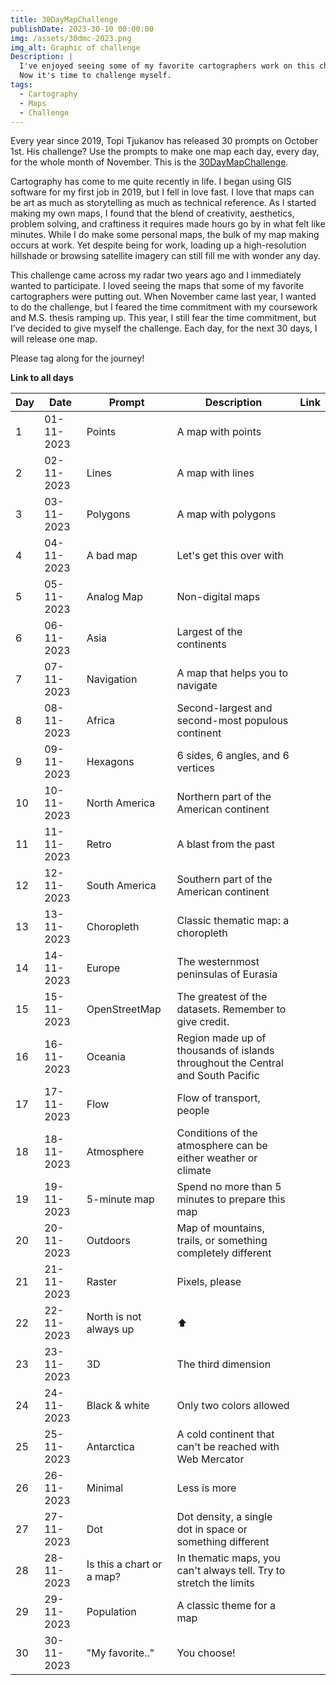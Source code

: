 ```yaml
---
title: 30DayMapChallenge
publishDate: 2023-30-10 00:00:00
img: /assets/30dmc-2023.png
img_alt: Graphic of challenge
Description: |
  I've enjoyed seeing some of my favorite cartographers work on this challenge before.
  Now it's time to challenge myself.
tags:
  - Cartography
  - Maps
  - Challenge
---
```


Every year since 2019, Topi Tjukanov has released 30 prompts on October 1st.  His challenge?  Use the prompts to make one map each day, every day, for the whole month of November.  This is the [30DayMapChallenge](https://30daymapchallenge.com/).

Cartography has come to me quite recently in life.  I began using GIS software for my first job in 2019, but I fell in love fast.  I love that maps can be art as much as storytelling as much as technical reference.  As I started making my own maps, I found that the blend of creativity, aesthetics, problem solving, and craftiness it requires made hours go by in what felt like minutes.  While I do make some personal maps, the bulk of my map making occurs at work.  Yet despite being for work, loading up a high-resolution hillshade or browsing satellite imagery can still fill me with wonder any day.  

This challenge came across my radar two years ago and I immediately wanted to participate.  I loved seeing the maps that some of my favorite cartographers were putting out.  When November came last year, I wanted to do the challenge, but I feared the time commitment with my coursework and M.S. thesis ramping up.  This year, I still fear the time commitment, but I’ve decided to give myself the challenge.  Each day, for the next 30 days, I will release one map.

Please tag along for the journey!



<b>Link to all days</b>

|Day |Date        | Prompt                    |Description                                                                      |Link|
| ---| ---------- | ------------------------- | ------------------------------------------------------------------------------- |---|
| 1  | 01-11-2023 | Points                    | A map with points                                                               | |
| 2  | 02-11-2023 | Lines                     | A map with lines                                                                | |
| 3  | 03-11-2023 | Polygons                  | A map with polygons                                                             | |
| 4  | 04-11-2023 | A bad map                 | Let's get this over with                                                        | |
| 5  | 05-11-2023 | Analog Map                | Non-digital maps                                                                | |
| 6  | 06-11-2023 | Asia                      | Largest of the continents                                                       | |
| 7  | 07-11-2023 | Navigation                | A map that helps you to navigate                                                | |
| 8  | 08-11-2023 | Africa                    | Second-largest and second-most populous continent                               | |
| 9  | 09-11-2023 | Hexagons                  | 6 sides, 6 angles, and 6 vertices                                               | |
| 10 | 10-11-2023 | North America             | Northern part of the American continent                                         | |
| 11 | 11-11-2023 | Retro                     | A blast from the past                                                           | |
| 12 | 12-11-2023 | South America             | Southern part of the American continent                                         | |
| 13 | 13-11-2023 | Choropleth                | Classic thematic map: a choropleth                                              | |
| 14 | 14-11-2023 | Europe                    | The westernmost peninsulas of Eurasia                                           | |
| 15 | 15-11-2023 | OpenStreetMap             | The greatest of the datasets. Remember to give credit.                          | |
| 16 | 16-11-2023 | Oceania                   | Region made up of thousands of islands throughout the Central and South Pacific | |
| 17 | 17-11-2023 | Flow                      | Flow of transport, people                                                       | |
| 18 | 18-11-2023 | Atmosphere                | Conditions of the atmosphere can be either weather or climate                   | |
| 19 | 19-11-2023 | 5-minute map              | Spend no more than 5 minutes to prepare this map                                | |
| 20 | 20-11-2023 | Outdoors                  | Map of mountains, trails, or something completely different                     | |
| 21 | 21-11-2023 | Raster                    | Pixels, please                                                                  | |
| 22 | 22-11-2023 | North is not always up    | ⬆️                                                                               | |
| 23 | 23-11-2023 | 3D                        | The third dimension                                                             | |
| 24 | 24-11-2023 | Black & white             | Only two colors allowed                                                         | |
| 25 | 25-11-2023 | Antarctica                | A cold continent that can't be reached with Web Mercator                        | |
| 26 | 26-11-2023 | Minimal                   | Less is more                                                                    | |
| 27 | 27-11-2023 | Dot                       | Dot density, a single dot in space or something different                       | |
| 28 | 28-11-2023 | Is this a chart or a map? | In thematic maps, you can't always tell. Try to stretch the limits              | |
| 29 | 29-11-2023 | Population                | A classic theme for a map                                                       | |
| 30 | 30-11-2023 | "My favorite.."           | You choose!                                                                     | |



